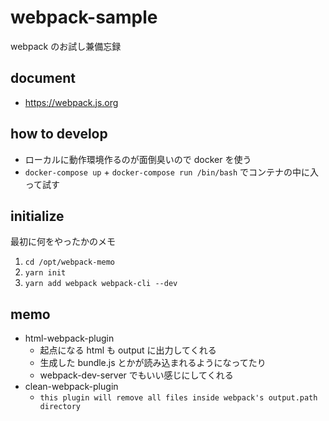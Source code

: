 # webpack-sample

webpack のお試し兼備忘録

## document

- https://webpack.js.org

## how to develop

- ローカルに動作環境作るのが面倒臭いので docker を使う
- `docker-compose up` + `docker-compose run /bin/bash` でコンテナの中に入って試す

## initialize

最初に何をやったかのメモ

1. `cd /opt/webpack-memo`
2. `yarn init`
3. `yarn add webpack webpack-cli --dev`

## memo

- html-webpack-plugin
  - 起点になる html も output に出力してくれる
  - 生成した bundle.js とかが読み込まれるようになってたり
  - webpack-dev-server でもいい感じにしてくれる
- clean-webpack-plugin
  - ```this plugin will remove all files inside webpack's output.path directory```
